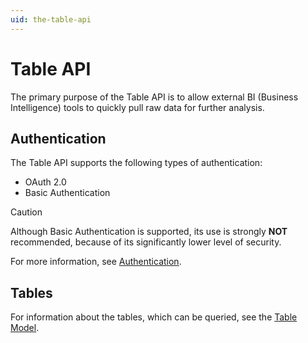 ```yaml
---
uid: the-table-api
---
```

# Table API

The primary purpose of the Table API is to allow external BI (Business Intelligence) tools to quickly pull raw data for further analysis.

## Authentication

The Table API supports the following types of authentication:
* OAuth 2.0
* Basic Authentication

> [!CAUTION]
> Although Basic Authentication is supported, its use is strongly **NOT** recommended, because of its significantly lower level of security.

For more information, see [Authentication](../authentication/index.md).

## Tables

For information about the tables, which can be queried, see the [Table Model](https://docs.erp.net/model/tables/).
